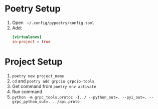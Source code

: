 # Poetry Setup
1. Open ` ~/.config/pypoetry/config.toml`
2. Add:
    ```toml
    [virtualenvs]
    in-project = true
    ```

# Project Setup
1. `poetry new project_name`
2. `cd` and `poetry add grpcio grpcio-tools`
3. Get command from `poetry env activate`
4. Run command
5. `python -m grpc_tools.protoc -I../ --python_out=. --pyi_out=. --grpc_python_out=. ../api.proto`